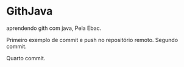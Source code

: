 # GithJava
aprendendo gith com java, Pela Ebac.

Primeiro exemplo de commit e push no repositório remoto.
Segundo commit.

Quarto commit.
